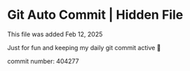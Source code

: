 # Git Auto Commit | Hidden File

This file was added Feb 12, 2025

Just for fun and keeping my daily git commit active 🤪

commit number: 404277
